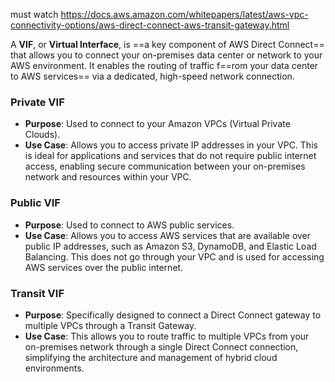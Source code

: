 must watch
https://docs.aws.amazon.com/whitepapers/latest/aws-vpc-connectivity-options/aws-direct-connect-aws-transit-gateway.html

A **VIF**, or **Virtual Interface**, is ==a key component of AWS Direct Connect== that allows you to connect your on-premises data center or network to your AWS environment. It enables the routing of traffic f==rom your data center to AWS services== via a dedicated, high-speed network connection.

### Private VIF
   - **Purpose**: Used to connect to your Amazon VPCs (Virtual Private Clouds).
   - **Use Case**: Allows you to access private IP addresses in your VPC. This is ideal for applications and services that do not require public internet access, enabling secure communication between your on-premises network and resources within your VPC.

### Public VIF
   - **Purpose**: Used to connect to AWS public services.
   - **Use Case**: Allows you to access AWS services that are available over public IP addresses, such as Amazon S3, DynamoDB, and Elastic Load Balancing. This does not go through your VPC and is used for accessing AWS services over the public internet.

### Transit VIF
   - **Purpose**: Specifically designed to connect a Direct Connect gateway to multiple VPCs through a Transit Gateway.
   - **Use Case**: This allows you to route traffic to multiple VPCs from your on-premises network through a single Direct Connect connection, simplifying the architecture and management of hybrid cloud environments.
